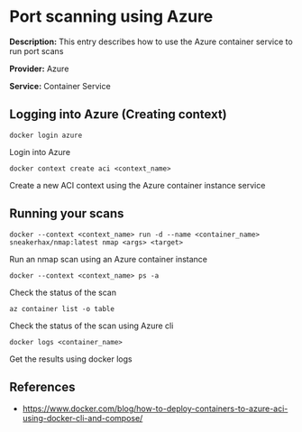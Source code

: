 # Port scanning using Azure

**Description:** This entry describes how to use the Azure container service to run port scans

**Provider:** Azure

**Service:** Container Service

## Logging into Azure (Creating context)

```docker login azure```

Login into Azure

```docker context create aci <context_name>```

Create a new ACI context using the Azure container instance service

## Running your scans

```docker --context <context_name> run -d --name <container_name>  sneakerhax/nmap:latest nmap <args> <target>```

Run an nmap scan using an Azure container instance

```docker --context <context_name> ps -a```

Check the status of the scan

```az container list -o table```

Check the status of the scan using Azure cli


```docker logs <container_name>```

Get the results using docker logs

## References
* https://www.docker.com/blog/how-to-deploy-containers-to-azure-aci-using-docker-cli-and-compose/



